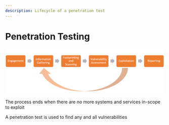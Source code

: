 ```yaml
---
description: Lifecycle of a penetration test
---
```


# Penetration Testing

![](<../../../.gitbook/assets/image (12) (1) (1) (1) (1) (1).png>)

The process ends when there are no more systems and services in-scope to exploit

A penetration test is used to find any and all vulnerabilities

